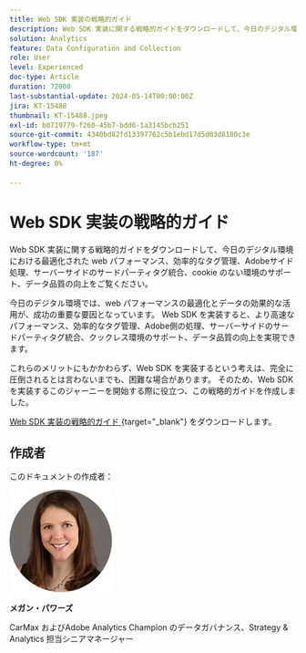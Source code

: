 ```yaml
---
title: Web SDK 実装の戦略的ガイド
description: Web SDK 実装に関する戦略的ガイドをダウンロードして、今日のデジタル環境における最適化された web パフォーマンス、効率的なタグ管理、Adobeサイド処理、サーバーサイドのサードパーティタグ統合、cookie のない環境のサポート、データ品質の向上をご覧ください。
solution: Analytics
feature: Data Configuration and Collection
role: User
level: Experienced
doc-type: Article
duration: 72000
last-substantial-update: 2024-05-14T00:00:00Z
jira: KT-15488
thumbnail: KT-15488.jpeg
exl-id: b0719779-f260-45b7-bdd6-1a3145bcb251
source-git-commit: 4340bd82fd13397762c5b1ebd17d5d03d8180c3e
workflow-type: tm+mt
source-wordcount: '187'
ht-degree: 0%

---
```


# Web SDK 実装の戦略的ガイド

Web SDK 実装に関する戦略的ガイドをダウンロードして、今日のデジタル環境における最適化された web パフォーマンス、効率的なタグ管理、Adobeサイド処理、サーバーサイドのサードパーティタグ統合、cookie のない環境のサポート、データ品質の向上をご覧ください。

今日のデジタル環境では、web パフォーマンスの最適化とデータの効果的な活用が、成功の重要な要因となっています。 Web SDK を実装すると、より高速なパフォーマンス、効率的なタグ管理、Adobe側の処理、サーバーサイドのサードパーティタグ統合、クックレス環境のサポート、データ品質の向上を実現できます。

これらのメリットにもかかわらず、Web SDK を実装するという考えは、完全に圧倒されるとは言わないまでも、困難な場合があります。 そのため、Web SDK を実装するこのジャーニーを開始する際に役立つ、この戦略的ガイドを作成しました。

[Web SDK 実装の戦略的ガイド &#x200B;](https://www.adobe.com/content/dam/www/us/en/digital-experience/in-product/images/Final%20WebSDK%20Playbook.pdf){target="_blank"} をダウンロードします。


## 作成者

このドキュメントの作成者：

![&#x200B; メガン・ヘッド・ショット &#x200B;](assets/meghan-head-shot.png)

**メガン・パワーズ**

CarMax およびAdobe Analytics Champion のデータガバナンス、Strategy &amp; Analytics 担当シニアマネージャー
